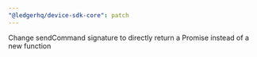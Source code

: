 ```yaml
---
"@ledgerhq/device-sdk-core": patch
---
```


Change sendCommand signature to directly return a Promise instead of a new function
